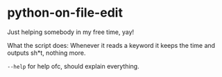 # python-on-file-edit
Just helping somebody in my free time, yay!

What the script does:
Whenever it reads a keyword it keeps the time and outputs sh\*t, nothing more.

`--help` for help ofc, should explain everything.
